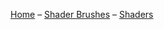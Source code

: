 [Home](/lachlanmcdonald/magicavoxel-shaders/wiki) – [Shader Brushes](/lachlanmcdonald/magicavoxel-shaders/wiki) – [Shaders](/lachlanmcdonald/magicavoxel-shaders/wiki)
